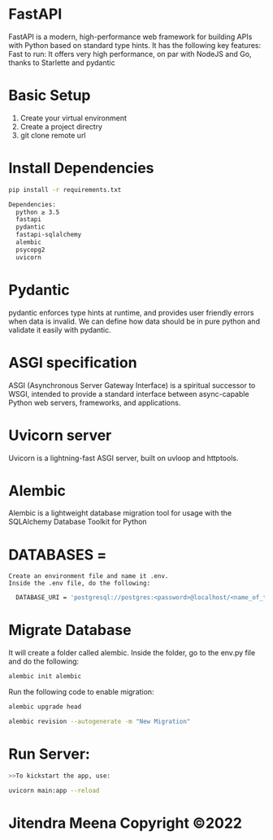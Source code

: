 # FastAPI

FastAPI is a modern, high-performance web framework for building APIs with Python based on standard type hints. It has the following key features: Fast to run: It offers very high performance, on par with NodeJS and Go, thanks to Starlette and pydantic

<!-- # DataBase-Scaling
Scaling in DBMS is the ability to expand the capacity of a database system in order to support larger amounts or requests and/or store more data without sacrificing performance -->


# Basic Setup

1. Create your virtual environment
2. Create a project directry
3. git clone remote url

# Install Dependencies
  ```bash
  pip install -r requirements.txt

  Dependencies:
    python ≥ 3.5
    fastapi
    pydantic
    fastapi-sqlalchemy
    alembic
    psycopg2
    uvicorn
  ```


# Pydantic
pydantic enforces type hints at runtime, and provides user friendly errors when data is invalid. We can define how data should be in pure python and validate it easily with pydantic.

# ASGI specification
ASGI (Asynchronous Server Gateway Interface) is a spiritual successor to WSGI, intended to provide a standard interface between async-capable Python web servers, frameworks, and applications.

# Uvicorn server
Uvicorn is a lightning-fast ASGI server, built on uvloop and httptools.

# Alembic
Alembic is a lightweight database migration tool for usage with the SQLAlchemy Database Toolkit for Python



# DATABASES = 
    Create an environment file and name it .env.
    Inside the .env file, do the following:
    
  ```bash
    DATABASE_URI = 'postgresql://postgres:<password>@localhost/<name_of_the_datbase>'
  ```
 


# Migrate Database
  It will create a folder called alembic. Inside the folder, go to the env.py file and do the following:
  ```bash
  alembic init alembic
  ```
  
  Run the following code to enable migration:

  ```bash
  alembic upgrade head

  alembic revision --autogenerate -m "New Migration"

  ```

# Run Server:
```bash
>>To kickstart the app, use:
```

```bash
uvicorn main:app --reload

```

# Jitendra Meena Copyright ©2022